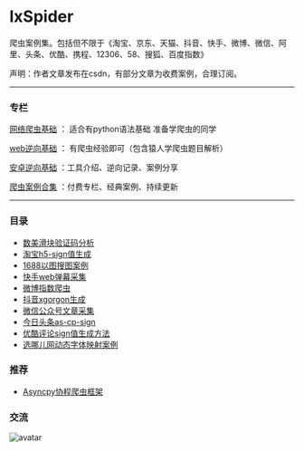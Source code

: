 # lxSpider
爬虫案例集。包括但不限于《淘宝、京东、天猫、抖音、快手、微博、微信、阿里、头条、优酷、携程、12306、58、搜狐、百度指数》


声明：作者文章发布在csdn，有部分文章为收费案例，合理订阅。

---
### 专栏

[网络爬虫基础](https://blog.csdn.net/weixin_43582101/category_9284276.html) ： 适合有python语法基础 准备学爬虫的同学

[web逆向基础](https://blog.csdn.net/weixin_43582101/category_10755969.html) ： 有爬虫经验即可（包含猿人学爬虫题目解析）

[安卓逆向基础](https://blog.csdn.net/weixin_43582101/category_9863507.html) ：工具介绍、逆向记录、案例分享

[爬虫案例合集](https://blog.csdn.net/weixin_43582101/category_9291501.html) ：付费专栏、经典案例、持续更新

---

### 目录
- [数美滑块验证码分析](https://blog.csdn.net/weixin_43582101/article/details/112553479)
- [淘宝h5-sign值生成](https://blog.csdn.net/weixin_43582101/article/details/109383922)
- [1688以图搜图案例](https://blog.csdn.net/weixin_43582101/article/details/107427108)
- [快手web弹幕采集](https://blog.csdn.net/weixin_43582101/article/details/108466933)
- [微博指数爬虫](https://blog.csdn.net/weixin_43582101/article/details/102662019)
- [抖音xgorgon生成](https://blog.csdn.net/weixin_43582101/article/details/108012579)
- [微信公众号文章采集](https://blog.csdn.net/weixin_43582101/article/details/109449733)
- [今日头条as-cp-sign](https://blog.csdn.net/weixin_43582101/article/details/106429765)
- [优酷评论sign值生成方法](https://blog.csdn.net/weixin_43582101/article/details/106096666)
- [选哪儿网动态字体映射案例](https://blog.csdn.net/weixin_43582101/article/details/113373277)

### 推荐
- [Asyncpy协程爬虫框架](https://blog.csdn.net/weixin_43582101/article/details/106258518)

### 交流

![avatar](.png)


